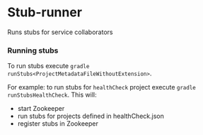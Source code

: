 Stub-runner
===========

Runs stubs for service collaborators

### Running stubs

To run stubs execute `gradle runStubs<ProjectMetadataFileWithoutExtension>`.

For example: to run stubs for `healthCheck` project execute `gradle runStubsHealthCheck`.
This will:
* start Zookeeper
* run stubs for projects defined in healthCheck.json
* register stubs in Zookeeper
